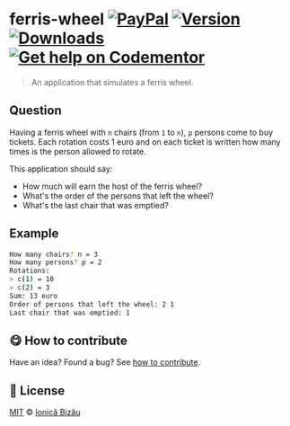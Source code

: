 
# ferris-wheel [![PayPal](https://img.shields.io/badge/%24-paypal-f39c12.svg)][paypal-donations] [![Version](https://img.shields.io/npm/v/ferris-wheel.svg)](https://www.npmjs.com/package/ferris-wheel) [![Downloads](https://img.shields.io/npm/dt/ferris-wheel.svg)](https://www.npmjs.com/package/ferris-wheel) [![Get help on Codementor](https://cdn.codementor.io/badges/get_help_github.svg)](https://www.codementor.io/johnnyb?utm_source=github&utm_medium=button&utm_term=johnnyb&utm_campaign=github)

> An application that simulates a ferris wheel.

## Question

Having a ferris wheel with `n` chairs (from `1` to `n`), `p` persons come
to buy tickets. Each rotation costs 1 euro and on each ticket is written
how many times is the person allowed to rotate.


This application should say:


 - How much will earn the host of the ferris wheel?
 - What's the order of the persons that left the wheel?
 - What's the last chair that was emptied?


## Example
```sh
How many chairs? n = 3
How many persons? p = 2
Rotations:
> c(1) = 10
> c(2) = 3
Sum: 13 euro
Order of persons that left the wheel: 2 1
Last chair that was emptied: 1
```

## :yum: How to contribute
Have an idea? Found a bug? See [how to contribute][contributing].


## :scroll: License

[MIT][license] © [Ionică Bizău][website]

[paypal-donations]: https://www.paypal.com/cgi-bin/webscr?cmd=_s-xclick&hosted_button_id=RVXDDLKKLQRJW
[donate-now]: http://i.imgur.com/6cMbHOC.png

[license]: http://showalicense.com/?fullname=Ionic%C4%83%20Biz%C4%83u%20%3Cbizauionica%40gmail.com%3E%20(http%3A%2F%2Fionicabizau.net)&year=2014#license-mit
[website]: http://ionicabizau.net
[contributing]: /CONTRIBUTING.md
[docs]: /DOCUMENTATION.md
